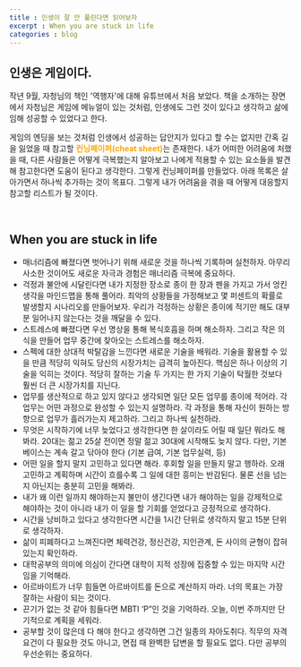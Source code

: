 ```yaml
---
title : 인생이 잘 안 풀린다면 읽어보자
excerpt : When you are stuck in life
categories : blog
---
```


## 인생은 게임이다.

작년 9월, 자청님의 책인 '역행자'에 대해 유튜브에서 처음 보았다. 책을 소개하는 장면에서 자청님은 게임에 메뉴얼이 있는 것처럼, 인생에도 그런 것이 있다고 생각하고 삶에 임해 성공할 수 있었다고 한다.

게임의 엔딩을 보는 것처럼 인생에서 성공하는 답안지가 있다고 할 수는 없지만 간혹 길을 잃었을 때 참고할 <span style='color: orange'>**컨닝페이퍼(cheat sheet)**</span>는 존재한다. 내가 어떠한 어려움에 처했을 때, 다른 사람들은 어떻게 극복했는지 알아보고 나에게 적용할 수 있는 요소들을 발견해 참고한다면 도움이 된다고 생각한다. 그렇게 컨닝페이퍼를 만들었다. 아래 목록은 살아가면서 하나씩 추가하는 것이 목표다. 그렇게 내가 어려움을 겪을 때 어떻게 대응할지 참고할 리스트가 될 것이다.

<br>

## When you are stuck in life

- 매너리즘에 빠졌다면 벗어나기 위해 새로운 것을 하나씩 기록하며 실천하자. 아무리 사소한 것이어도 새로운 자극과 경험은 매너리즘 극복에 중요하다.
- 걱정과 불안에 시달린다면 내가 지정한 장소로 종이 한 장과 펜을 가지고 가서 엉킨 생각을 마인드맵을 통해 풀어라. 최악의 상황들을 가정해보고 몇 퍼센트의 확률로 발생할지 시나리오를 만들어보자. 우리가 걱정하는 상황은 종이에 적기만 해도 대부분 일어나지 않는다는 것을 깨달을 수 있다.
- 스트레스에 빠졌다면 우선 명상을 통해 복식호흡을 하며 해소하자. 그리고 작은 의식을 만들어 업무 중간에 찾아오는 스트레스를 해소하자.
- 스펙에 대한 상대적 박탈감을 느낀다면 새로운 기술을 배워라. 기술을 활용할 수 있을 만큼 적당히 익혀도 당신의 시장가치는 급격히 높아진다. 핵심은 하나 이상의 기술을 익히는 것이다. 적당히 잘하는 기술 두 가지는 한 가지 기술이 탁월한 것보다 훨씬 더 큰 시장가치를 지닌다.
- 업무를 생산적으로 하고 있지 않다고 생각되면 일단 모든 업무를 종이에 적어라. 각 업무는 어떤 과정으로 완성할 수 있는지 설명하라. 각 과정을 통해 자신이 원하는 방향으로 업무가 흘러가는지 제고하라. 그리고 하나씩 실천하라.
- 무엇은 시작하기에 너무 늦었다고 생각한다면 한 살이라도 어릴 때 일단 뭐라도 해봐라. 20대는 젊고 25살 전이면 정말 젊고 30대에 시작해도 늦지 않다. 다만, 기본 베이스는 계속 갈고 닦아야 한다 (기본 급여, 기본 업무실력, 등)
- 어떤 일을 할지 말지 고민하고 있다면 해라. 후회할 일을 만들지 말고 행하라. 오래 고민하고 계획하며 시간이 흐를수록 그 일에 대한 흥미는 반감된다. 물론 선을 넘는지 아닌지는 충분히 고민을 해봐라.
- 내가 왜 이런 일까지 해야하는지 불만이 생긴다면 내가 해야하는 일을 강제적으로 해야하는 것이 아니라 내가 이 일을 할 기회를 얻었다고 긍정적으로 생각하다.
- 시간을 낭비하고 있다고 생각한다면 시간을 1시간 단위로 생각하지 말고 15분 단위로 생각하자.
- 삶이 피폐하다고 느껴진다면 체력건강, 정신건강, 지인관계, 돈 사이의 균형이 잡혀있는지 확인하라.
- 대학공부의 의미에 의심이 간다면 대학이 지적 성장에 집중할 수 있는 마지막 시간임을 기억해라.
- 아르바이트가 너무 힘들면 아르바이트를 돈으로 계산하지 마라. 너의 목표는 가장 잘하는 사람이 되는 것이다.
- 끈기가 없는 것 같아 힘들다면 MBTI ‘P”인 것을 기억하라. 오늘, 이번 주까지만 단기적으로 계획을 세워라.
- 공부할 것이 많은데 다 해야 한다고 생각하면 그건 일종의 자아도취다. 직무의 자격요건이 다 필요한 것도 아니고, 면접 때 완벽한 답변을 할 필요도 없다. 다만 공부의 우선순위는 중요하다.
